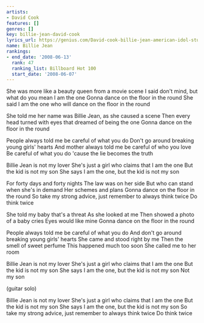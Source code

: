 ```yaml
---
artists:
- David Cook
features: []
genres: []
key: billie-jean-david-cook
lyrics_url: https://genius.com/David-cook-billie-jean-american-idol-studio-version-lyrics
name: Billie Jean
rankings:
- end_date: '2008-06-13'
  rank: 47
  ranking_list: Billboard Hot 100
  start_date: '2008-06-07'
---
```

She was more like a beauty queen from a movie scene
I said don't mind, but what do you mean I am the one
Gonna dance on the floor in the round
She said I am the one who will dance on the floor in the round

She told me her name was Billie Jean, as she caused a scene
Then every head turned with eyes that dreamed of being the one
Gonna dance on the floor in the round

People always told me be careful of what you do
Don't go around breaking young girls' hearts
And mother always told me be careful of who you love
Be careful of what you do 'cause the lie becomes the truth

Billie Jean is not my lover
She's just a girl who claims that I am the one
But the kid is not my son
She says I am the one, but the kid is not my son

For forty days and forty nights
The law was on her side
But who can stand when she's in demand
Her schemes and plans
Gonna dance on the floor in the round
So take my strong advice, just remember to always think twice
Do think twice

She told my baby that's a threat
As she looked at me
Then showed a photo of a baby cries
Eyes would like mine
Gonna dance on the floor in the round

People always told me be careful of what you do
And don't go around breaking young girls' hearts
She came and stood right by me
Then the smell of sweet perfume
This happened much too soon
She called me to her room

Billie Jean is not my lover
She's just a girl who claims that I am the one
But the kid is not my son
She says I am the one, but the kid is not my son
Not my son

(guitar solo)

Billie Jean is not my lover
She's just a girl who claims that I am the one
But the kid is not my son
She says I am the one, but the kid is not my son
So take my strong advice, just remember to always think twice
Do think twice
